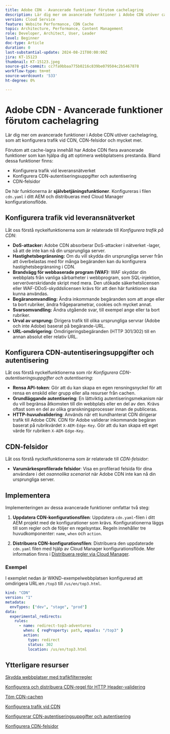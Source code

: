 ```yaml
---
title: Adobe CDN - Avancerade funktioner förutom cachelagring
description: Lär dig mer om avancerade funktioner i Adobe CDN utöver cachelagring, som att konfigurera trafik vid CDN, CDN-felsidor och mycket mer.
version: Cloud Service
feature: Website Performance, CDN Cache
topic: Architecture, Performance, Content Management
role: Developer, Architect, User, Leader
level: Beginner
doc-type: Article
duration: 0
last-substantial-update: 2024-08-21T00:00:00Z
jira: KT-15123
thumbnail: KT-15123.jpeg
source-git-commit: cc7fa9bbaa775b0216c839be079504c2b5467878
workflow-type: tm+mt
source-wordcount: '533'
ht-degree: 0%

---
```



# Adobe CDN - Avancerade funktioner förutom cachelagring

Lär dig mer om avancerade funktioner i Adobe CDN utöver cachelagring, som att konfigurera trafik vid CDN, CDN-felsidor och mycket mer.

Förutom att cache-lagra innehåll har Adobe CDN flera avancerade funktioner som kan hjälpa dig att optimera webbplatsens prestanda. Bland dessa funktioner finns:

- Konfigurera trafik vid leveransnätverket
- Konfigurera CDN-autentiseringsuppgifter och autentisering
- CDN-felsidor

De här funktionerna är **självbetjäningsfunktioner**. Konfigureras i filen `cdn.yaml` i ditt AEM och distribueras med Cloud Manager konfigurationsflöde.

## Konfigurera trafik vid leveransnätverket

Låt oss förstå nyckelfunktionerna som är relaterade till _Konfigurera trafik på CDN_:

- **DoS-attacker:** Adobe CDN absorberar DoS-attacker i nätverket
-lager, så att de inte kan nå din ursprungliga server.
- **Hastighetsbegränsning:** Om du vill skydda din ursprungliga server från att överbelastas med för många begäranden kan du konfigurera hastighetsbegränsning i CDN.
- **Brandvägg för webbaserade program (WAF):** WAF skyddar din webbplats från vanliga sårbarheter i webbprogram, som SQL-injektion, serveröverskridande skript med mera. Den utökade säkerhetslicensen eller WAF-DDoS-skyddslicensen krävs för att den här funktionen ska kunna användas.
- **Begäranomvandling:** Ändra inkommande begäranden som att ange eller ta bort rubriker, ändra frågeparametrar, cookies och mycket annat.
- **Svarsomvandling:** Ändra utgående svar, till exempel ange eller ta bort rubriker.
- **Urval av ursprung:** Dirigera trafik till olika ursprungliga servrar (Adobe och inte Adobe) baserat på begärande-URL.
- **URL-omdirigering:** Omdirigeringsbegäranden (HTTP 301/302) till en annan absolut eller relativ URL.

## Konfigurera CDN-autentiseringsuppgifter och autentisering

Låt oss förstå nyckelfunktionerna som rör _Konfigurera CDN-autentiseringsuppgifter och autentisering_:

- **Rensa API-token**: Gör att du kan skapa en egen rensningsnyckel för att rensa en enskild eller grupp eller alla resurser från cachen.
- **Grundläggande autentisering**: En lättviktig autentiseringsmekanism när du vill begränsa åtkomsten till din webbplats eller en del av den. Krävs oftast som en del av olika granskningsprocesser innan de publiceras.
- **HTTP-huvudvalidering**: Används när ett kundhanterat CDN dirigerar trafik till Adobe CDN. CDN för Adobe validerar inkommande begäran baserat på rubrikvärdet `X-AEM-Edge-Key`.
Gör att du kan skapa ett eget värde för rubriken `X-AEM-Edge-Key`.

## CDN-felsidor

Låt oss förstå nyckelfunktionerna som är relaterade till _CDN-felsidor_:

- **Varumärkesprofilerade felsidor**: Visa en profilerad felsida för dina användare i det _osannolika scenariot_ när Adobe CDN inte kan nå din ursprungliga server.

## Implementera

Implementeringen av dessa avancerade funktioner omfattar två steg:

1. **Uppdatera CDN-konfigurationsfilen**: Uppdatera `cdn.yaml`-filen i ditt AEM projekt med de konfigurationer som krävs. Konfigurationerna läggs till som regler och de följer en regelsyntax. Regeln innehåller tre huvudkomponenter: `name`, `when` och `action`.

2. **Distribuera CDN-konfigurationsfilen**: Distribuera den uppdaterade `cdn.yaml` filen med hjälp av Cloud Manager konfigurationsflöde. Mer information finns i [Distribuera regler via Cloud Manager](https://experienceleague.adobe.com/en/docs/experience-manager-learn/cloud-service/security/traffic-filter-and-waf-rules/how-to-setup#deploy-rules-through-cloud-manager).

### Exempel

I exemplet nedan är WKND-exempelwebbplatsen konfigurerad att omdirigera URL:en `/top3` till `/us/en/top3.html`.

```yaml
kind: "CDN"
version: "1"
metadata:
  envTypes: ["dev", "stage", "prod"]
data:
  experimental_redirects:
    rules:
      - name: redirect-top3-adventures
        when: { reqProperty: path, equals: "/top3" }
        action:
          type: redirect
          status: 302
          location: /us/en/top3.html
```

## Ytterligare resurser

[Skydda webbplatser med trafikfilterregler](https://experienceleague.adobe.com/en/docs/experience-manager-learn/cloud-service/security/traffic-filter-and-waf-rules/overview)

[Konfigurera och distribuera CDN-regel för HTTP Header-validering](https://experienceleague.adobe.com/en/docs/experience-manager-learn/cloud-service/content-delivery/custom-domain-names-with-customer-managed-cdn#configure-and-deploy-http-header-validation-cdn-rule)

[Töm CDN-cachen](https://experienceleague.adobe.com/en/docs/experience-manager-learn/cloud-service/caching/how-to/purge-cache)

[Konfigurera trafik vid CDN](https://experienceleague.adobe.com/en/docs/experience-manager-cloud-service/content/implementing/content-delivery/cdn-configuring-traffic#client-side-redirectors)

[Konfigurerar CDN-autentiseringsuppgifter och autentisering](https://experienceleague.adobe.com/en/docs/experience-manager-cloud-service/content/implementing/content-delivery/cdn-credentials-authentication)

[Konfigurera CDN-felsidor](https://experienceleague.adobe.com/en/docs/experience-manager-cloud-service/content/implementing/content-delivery/cdn-error-pages)




